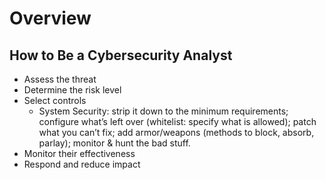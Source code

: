 # Overview

## How to Be a Cybersecurity Analyst

* Assess the threat
* Determine the risk level
* Select controls
  * System Security: strip it down to the minimum requirements; configure what’s left over \(whitelist: specify what is allowed\); patch what you can’t fix; add armor/weapons \(methods to block, absorb, parlay\); monitor & hunt the bad stuff. 
* Monitor their effectiveness
* Respond and reduce impact

